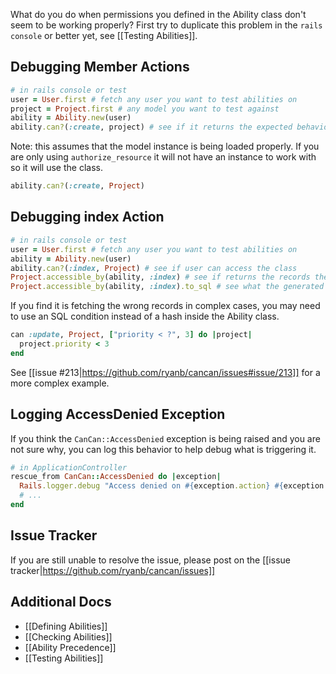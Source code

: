 What do you do when permissions you defined in the Ability class don't seem to be working properly? First try to duplicate this problem in the `rails console` or better yet, see [[Testing Abilities]].

## Debugging Member Actions

```ruby
# in rails console or test
user = User.first # fetch any user you want to test abilities on
project = Project.first # any model you want to test against
ability = Ability.new(user)
ability.can?(:create, project) # see if it returns the expected behavior for that action
```

Note: this assumes that the model instance is being loaded properly. If you are only using `authorize_resource` it will not have an instance to work with so it will use the class.

```ruby
ability.can?(:create, Project)
```

## Debugging index Action

```ruby
# in rails console or test
user = User.first # fetch any user you want to test abilities on
ability = Ability.new(user)
ability.can?(:index, Project) # see if user can access the class
Project.accessible_by(ability, :index) # see if returns the records the user can access
Project.accessible_by(ability, :index).to_sql # see what the generated SQL looks like to help determine why it's not fetching the records you want
```

If you find it is fetching the wrong records in complex cases, you may need to use an SQL condition instead of a hash inside the Ability class.

```ruby
can :update, Project, ["priority < ?", 3] do |project|
  project.priority < 3
end
```

See [[issue #213|https://github.com/ryanb/cancan/issues#issue/213]] for a more complex example.

## Logging AccessDenied Exception

If you think the `CanCan::AccessDenied` exception is being raised and you are not sure why, you can log this behavior to help debug what is triggering it.

```ruby
# in ApplicationController
rescue_from CanCan::AccessDenied do |exception|
  Rails.logger.debug "Access denied on #{exception.action} #{exception.subject.inspect}"
  # ...
end
```

## Issue Tracker

If you are still unable to resolve the issue, please post on the [[issue tracker|https://github.com/ryanb/cancan/issues]]

## Additional Docs

* [[Defining Abilities]]
* [[Checking Abilities]]
* [[Ability Precedence]]
* [[Testing Abilities]]